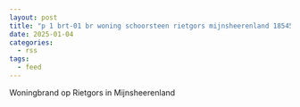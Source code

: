 ```yaml
---
layout: post
title: "p 1 brt-01 br woning schoorsteen rietgors mijnsheerenland 185451 185831"
date: 2025-01-04
categories: 
  - rss
tags: 
  - feed
---
```


Woningbrand op Rietgors in Mijnsheerenland
